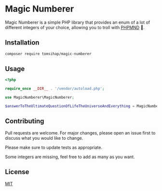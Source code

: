 # Magic Numberer

Magic Numberer is a simple PHP library that provides an enum of a lot of different integers of your choice, allowing you to troll with [PHPMND](https://github.com/povils/phpmnd) 🤡.

## Installation

```bash
composer require tomsihap/magic-numberer
```

## Usage

```php
<?php

require_once __DIR__ . '/vendor/autoload.php';

use MagicNumberer\MagicNumberer;

$answerToTheUltimateQuestionOfLifeTheUniverseAndEverything = MagicNumberer::SIX * MagicNumberer::SEVEN;

```

## Contributing

Pull requests are welcome. For major changes, please open an issue first
to discuss what you would like to change.

Please make sure to update tests as appropriate.

Some integers are missing, feel free to add as many as you want.

## License

[MIT](https://choosealicense.com/licenses/mit/)